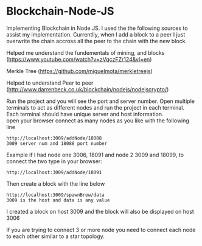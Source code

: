 # Blockchain-Node-JS


Implementing Blockchain in Node JS. I used the the following sources to assist my implementation. Currentlly, when I add a block to a peer I just overwrite the chain accross all the peer to the chain with the new block. 

Helped me understand the fundementals of mining, and blocks (https://www.youtube.com/watch?v=zVqczFZr124&vl=en) 

Merkle Tree (https://github.com/miguelmota/merkletreejs) 

Helped to understand Peer to peer (http://www.darrenbeck.co.uk/blockchain/nodejs/nodejscrypto/)

Run the project and you will see the port and server number. Open multiple terminals to act as different nodes and run the project in each terminal. Each terminal should have unique server and host information.  
open your browser connect as many nodes as you like with the following line

	http://localhost:3009/addNode/18088
	3009 server num and 18088 port number

Example if I had node one 3006, 18091 and node 2 3009 and 18099, to connect the two type in your browser:

	http://localhost:3009/addNode/18091

Then create a block with the line below 

	http://localhost:3009/spawnBrew/data
	3009 is the host and data is any value

I created a block on host 3009 and the block will also be displayed on host 3006

If you are trying to connect 3 or more node you need to connect each node to each other similar to a star topology. 